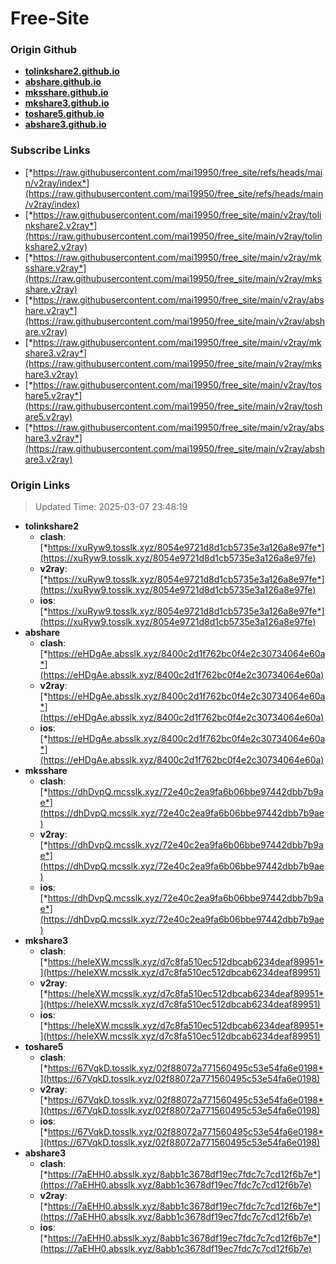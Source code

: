 # Free-Site

### Origin Github

- [**tolinkshare2.github.io**](https://github.com/tolinkshare2/tolinkshare2.github.io)
- [**abshare.github.io**](https://github.com/abshare/abshare.github.io)
- [**mksshare.github.io**](https://github.com/mksshare/mksshare.github.io)
- [**mkshare3.github.io**](https://github.com/mkshare3/mkshare3.github.io)
- [**toshare5.github.io**](https://github.com/toshare5/toshare5.github.io)
- [**abshare3.github.io**](https://github.com/abshare3/abshare3.github.io)

### Subscribe Links

- [*https://raw.githubusercontent.com/mai19950/free_site/refs/heads/main/v2ray/index*](https://raw.githubusercontent.com/mai19950/free_site/refs/heads/main/v2ray/index)
- [*https://raw.githubusercontent.com/mai19950/free_site/main/v2ray/tolinkshare2.v2ray*](https://raw.githubusercontent.com/mai19950/free_site/main/v2ray/tolinkshare2.v2ray)
- [*https://raw.githubusercontent.com/mai19950/free_site/main/v2ray/mksshare.v2ray*](https://raw.githubusercontent.com/mai19950/free_site/main/v2ray/mksshare.v2ray)
- [*https://raw.githubusercontent.com/mai19950/free_site/main/v2ray/abshare.v2ray*](https://raw.githubusercontent.com/mai19950/free_site/main/v2ray/abshare.v2ray)
- [*https://raw.githubusercontent.com/mai19950/free_site/main/v2ray/mkshare3.v2ray*](https://raw.githubusercontent.com/mai19950/free_site/main/v2ray/mkshare3.v2ray)
- [*https://raw.githubusercontent.com/mai19950/free_site/main/v2ray/toshare5.v2ray*](https://raw.githubusercontent.com/mai19950/free_site/main/v2ray/toshare5.v2ray)
- [*https://raw.githubusercontent.com/mai19950/free_site/main/v2ray/abshare3.v2ray*](https://raw.githubusercontent.com/mai19950/free_site/main/v2ray/abshare3.v2ray)

### Origin Links

> Updated Time: 2025-03-07 23:48:19

- **tolinkshare2**
  - **clash**: [*https://xuRyw9.tosslk.xyz/8054e9721d8d1cb5735e3a126a8e97fe*](https://xuRyw9.tosslk.xyz/8054e9721d8d1cb5735e3a126a8e97fe)
  - **v2ray**: [*https://xuRyw9.tosslk.xyz/8054e9721d8d1cb5735e3a126a8e97fe*](https://xuRyw9.tosslk.xyz/8054e9721d8d1cb5735e3a126a8e97fe)
  - **ios**: [*https://xuRyw9.tosslk.xyz/8054e9721d8d1cb5735e3a126a8e97fe*](https://xuRyw9.tosslk.xyz/8054e9721d8d1cb5735e3a126a8e97fe)
- **abshare**
  - **clash**: [*https://eHDgAe.absslk.xyz/8400c2d1f762bc0f4e2c30734064e60a*](https://eHDgAe.absslk.xyz/8400c2d1f762bc0f4e2c30734064e60a)
  - **v2ray**: [*https://eHDgAe.absslk.xyz/8400c2d1f762bc0f4e2c30734064e60a*](https://eHDgAe.absslk.xyz/8400c2d1f762bc0f4e2c30734064e60a)
  - **ios**: [*https://eHDgAe.absslk.xyz/8400c2d1f762bc0f4e2c30734064e60a*](https://eHDgAe.absslk.xyz/8400c2d1f762bc0f4e2c30734064e60a)
- **mksshare**
  - **clash**: [*https://dhDvpQ.mcsslk.xyz/72e40c2ea9fa6b06bbe97442dbb7b9ae*](https://dhDvpQ.mcsslk.xyz/72e40c2ea9fa6b06bbe97442dbb7b9ae)
  - **v2ray**: [*https://dhDvpQ.mcsslk.xyz/72e40c2ea9fa6b06bbe97442dbb7b9ae*](https://dhDvpQ.mcsslk.xyz/72e40c2ea9fa6b06bbe97442dbb7b9ae)
  - **ios**: [*https://dhDvpQ.mcsslk.xyz/72e40c2ea9fa6b06bbe97442dbb7b9ae*](https://dhDvpQ.mcsslk.xyz/72e40c2ea9fa6b06bbe97442dbb7b9ae)
- **mkshare3**
  - **clash**: [*https://heleXW.mcsslk.xyz/d7c8fa510ec512dbcab6234deaf89951*](https://heleXW.mcsslk.xyz/d7c8fa510ec512dbcab6234deaf89951)
  - **v2ray**: [*https://heleXW.mcsslk.xyz/d7c8fa510ec512dbcab6234deaf89951*](https://heleXW.mcsslk.xyz/d7c8fa510ec512dbcab6234deaf89951)
  - **ios**: [*https://heleXW.mcsslk.xyz/d7c8fa510ec512dbcab6234deaf89951*](https://heleXW.mcsslk.xyz/d7c8fa510ec512dbcab6234deaf89951)
- **toshare5**
  - **clash**: [*https://67VqkD.tosslk.xyz/02f88072a771560495c53e54fa6e0198*](https://67VqkD.tosslk.xyz/02f88072a771560495c53e54fa6e0198)
  - **v2ray**: [*https://67VqkD.tosslk.xyz/02f88072a771560495c53e54fa6e0198*](https://67VqkD.tosslk.xyz/02f88072a771560495c53e54fa6e0198)
  - **ios**: [*https://67VqkD.tosslk.xyz/02f88072a771560495c53e54fa6e0198*](https://67VqkD.tosslk.xyz/02f88072a771560495c53e54fa6e0198)
- **abshare3**
  - **clash**: [*https://7aEHH0.absslk.xyz/8abb1c3678df19ec7fdc7c7cd12f6b7e*](https://7aEHH0.absslk.xyz/8abb1c3678df19ec7fdc7c7cd12f6b7e)
  - **v2ray**: [*https://7aEHH0.absslk.xyz/8abb1c3678df19ec7fdc7c7cd12f6b7e*](https://7aEHH0.absslk.xyz/8abb1c3678df19ec7fdc7c7cd12f6b7e)
  - **ios**: [*https://7aEHH0.absslk.xyz/8abb1c3678df19ec7fdc7c7cd12f6b7e*](https://7aEHH0.absslk.xyz/8abb1c3678df19ec7fdc7c7cd12f6b7e)

